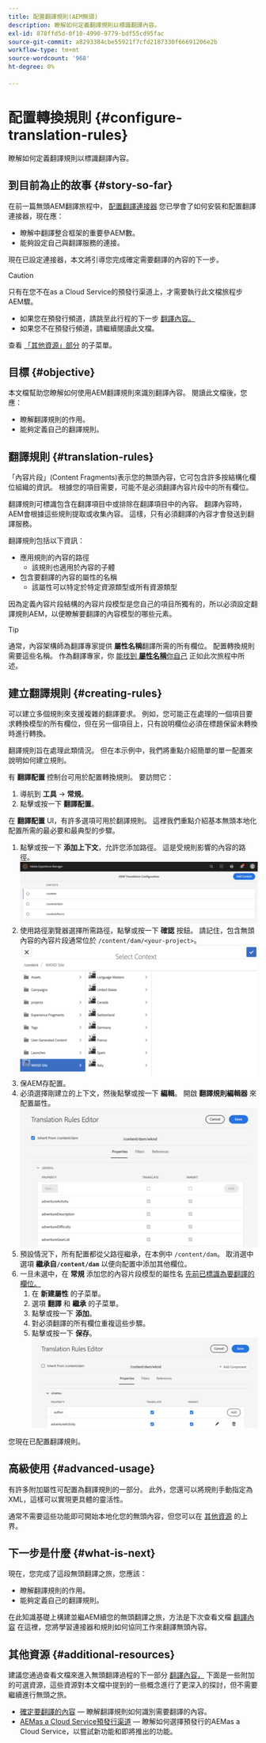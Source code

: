 ```yaml
---
title: 配置翻譯規則(AEM無頭)
description: 瞭解如何定義翻譯規則以標識翻譯內容。
exl-id: 878ffd5d-0f10-4990-9779-bdf55cd95fac
source-git-commit: a8293384cbe55921f7cfd2187330f66691206e2b
workflow-type: tm+mt
source-wordcount: '968'
ht-degree: 0%

---
```


# 配置轉換規則 {#configure-translation-rules}

瞭解如何定義翻譯規則以標識翻譯內容。

## 到目前為止的故事 {#story-so-far}

在前一篇無頭AEM翻譯旅程中， [配置翻譯連接器](configure-connector.md) 您已學會了如何安裝和配置翻譯連接器，現在應：

* 瞭解中翻譯整合框架的重要參AEM數。
* 能夠設定自己與翻譯服務的連接。

現在已設定連接器，本文將引導您完成確定需要翻譯的內容的下一步。

>[!CAUTION]
>
>只有在您不在as a Cloud Service的預發行渠道上，才需要執行此文檔旅程步AEM驟。
>
>* 如果您在預發行頻道，請跳至此行程的下一步 [翻譯內容。](translate-content.md)
>* 如果您不在預發行頻道，請繼續閱讀此文檔。
>
>查看 [「其他資源」部分](#additional-resources) 的子菜單。

## 目標 {#objective}

本文檔幫助您瞭解如何使用AEM翻譯規則來識別翻譯內容。 閱讀此文檔後，您應：

* 瞭解翻譯規則的作用。
* 能夠定義自己的翻譯規則。

## 翻譯規則 {#translation-rules}

「內容片段」(Content Fragments)表示您的無頭內容，它可包含許多按結構化欄位組織的資訊。 根據您的項目需要，可能不是必須翻譯內容片段中的所有欄位。

翻譯規則可標識包含在翻譯項目中或排除在翻譯項目中的內容。 翻譯內容時，AEM會根據這些規則提取或收集內容。 這樣，只有必須翻譯的內容才會發送到翻譯服務。

翻譯規則包括以下資訊：

* 應用規則的內容的路徑
   * 該規則也適用於內容的子體
* 包含要翻譯的內容的屬性的名稱
   * 該屬性可以特定於特定資源類型或所有資源類型

因為定義內容片段結構的內容片段模型是您自己的項目所獨有的，所以必須設定翻譯規則AEM，以便瞭解要翻譯的內容模型的哪些元素。

>[!TIP]
>
>通常，內容架構師為翻譯專家提供 **屬性名稱**&#x200B;翻譯所需的所有欄位。 配置轉換規則需要這些名稱。 作為翻譯專家，你 [能找到 **屬性名稱**&#x200B;你自己](getting-started.md#content-modlels) 正如此次旅程中所述。

## 建立翻譯規則 {#creating-rules}

可以建立多個規則來支援複雜的翻譯要求。 例如，您可能正在處理的一個項目要求轉換模型的所有欄位，但在另一個項目上，只有說明欄位必須在標題保留未轉換時進行轉換。

翻譯規則旨在處理此類情況。 但在本示例中，我們將重點介紹簡單的單一配置來說明如何建立規則。

有 **翻譯配置** 控制台可用於配置轉換規則。 要訪問它：

1. 導航到 **工具** -> **常規**。
1. 點擊或按一下 **翻譯配置**。

在 **翻譯配置** UI，有許多選項可用於翻譯規則。 這裡我們重點介紹基本無頭本地化配置所需的最必要和最典型的步驟。

1. 點擊或按一下 **添加上下文**，允許您添加路徑。 這是受規則影響的內容的路徑。
   ![添加上下文](assets/add-translation-context.png)
1. 使用路徑瀏覽器選擇所需路徑，點擊或按一下 **確認** 按鈕。 請記住，包含無頭內容的內容片段通常位於 `/content/dam/<your-project>`。
   ![選擇路徑](assets/select-context.png)
1. 保AEM存配置。
1. 必須選擇剛建立的上下文，然後點擊或按一下 **編輯**。 開啟 **翻譯規則編輯器** 來配置屬性。
   ![翻譯規則編輯器](assets/translation-rules-editor.png)
1. 預設情況下，所有配置都從父路徑繼承，在本例中 `/content/dam`。 取消選中選項 **繼承自`/content/dam`** 以便向配置中添加其他欄位。
1. 一旦未選中，在 **常規** 添加您的內容片段模型的屬性名 [先前已標識為要翻譯的欄位。](getting-started.md#content-models)
   1. 在 **新建屬性** 的子菜單。
   1. 選項 **翻譯** 和 **繼承** 的子菜單。
   1. 點擊或按一下 **添加**。
   1. 對必須翻譯的所有欄位重複這些步驟。
   1. 點擊或按一下 **保存**。
      ![添加屬性](assets/add-property.png)

您現在已配置翻譯規則。

## 高級使用 {#advanced-usage}

有許多附加屬性可配置為翻譯規則的一部分。 此外，您還可以將規則手動指定為XML，這樣可以實現更具體的靈活性。

通常不需要這些功能即可開始本地化您的無頭內容，但您可以在 [其他資源](#additional-resources) 的上界。

## 下一步是什麼 {#what-is-next}

現在，您完成了這段無頭翻譯之旅，您應該：

* 瞭解翻譯規則的作用。
* 能夠定義自己的翻譯規則。

在此知識基礎上構建並繼AEM續您的無頭翻譯之旅，方法是下次查看文檔 [翻譯內容](translate-content.md) 在這裡，您將學習連接器和規則如何協同工作來翻譯無頭內容。

## 其他資源 {#additional-resources}

建議您通過查看文檔來進入無頭翻譯過程的下一部分 [翻譯內容，](translate-content.md) 下面是一些附加的可選資源，這些資源對本文檔中提到的一些概念進行了更深入的探討，但不需要繼續進行無頭之旅。

* [確定要翻譯的內容](/help/sites-cloud/administering/translation/rules.md)  — 瞭解翻譯規則如何識別需要翻譯的內容。
* [AEMas a Cloud Service預發行渠道](/help/release-notes/prerelease.md#enable-prerelease)  — 瞭解如何選擇預發行的AEMas a Cloud Service，以嘗試新功能和即將推出的功能。
